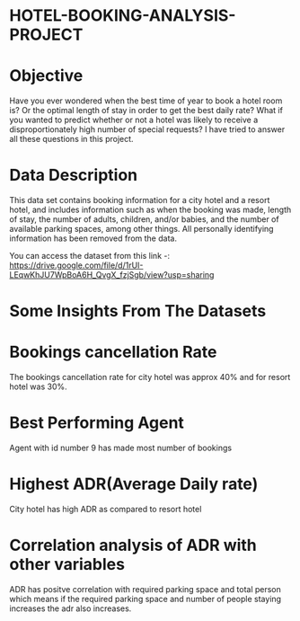 # HOTEL-BOOKING-ANALYSIS-PROJECT

# Objective

Have you ever wondered when the best time of year to book a hotel room is? Or the optimal length of stay in order to get the best daily rate? What if you wanted to predict whether or not a hotel was likely to receive a disproportionately high number of special requests? I have tried to answer all these questions in this project.

# Data Description

This data set contains booking information for a city hotel and a resort hotel, and includes information such as when the booking was made, length of stay, the number of adults, children, and/or babies, and the number of available parking spaces, among other things. All personally identifying information has been removed from the data.

You can access the dataset from this link -: https://drive.google.com/file/d/1rUI-LEqwKhJU7WpBoA6H_QvgX_fzjSgb/view?usp=sharing


# Some Insights From The Datasets



# Bookings cancellation Rate

The bookings cancellation rate for city hotel was approx 40% and for resort hotel was 30%.



# Best Performing Agent

Agent with id number 9 has made most number of bookings



#  Highest ADR(Average Daily rate)

City hotel has high ADR as compared to resort hotel



# Correlation analysis of ADR with other variables

ADR has positve correlation with required parking space and total person which means if the required parking space and number of people staying increases the adr also increases.



